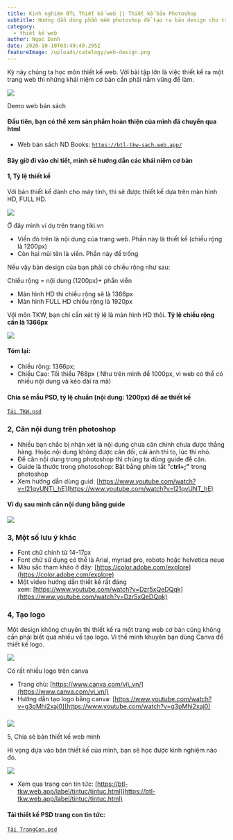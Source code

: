 ```yaml
---
title: Kinh nghiệm BTL Thiết kế web || Thiết kế bản Photoshop
subtitle: Hướng dẫn dùng phần mềm photoshop để tạo ra bản design cho trang web
category:
  - thiết kế web
author: Ngọc Danh
date: 2020-10-10T03:49:49.295Z
featureImage: /uploads/catelogy/web-design.png
---
```

Kỳ này chúng ta học môn thiết kế web. Với bài tập lớn là việc thiết kế ra một trang web thì những khái niệm cơ bản cần phải nắm vững để làm. 

[![](https://1.bp.blogspot.com/-yhNJZAV36No/Xp0pqpz_gOI/AAAAAAAAelw/pnDqDw9imQULlcKUUaBVMDFMhUMrt13GwCLcBGAsYHQ/s320/Screen%2BShot%2B2020-04-20%2Bat%2B11.48.27%2BAM.png)](https://1.bp.blogspot.com/-yhNJZAV36No/Xp0pqpz_gOI/AAAAAAAAelw/pnDqDw9imQULlcKUUaBVMDFMhUMrt13GwCLcBGAsYHQ/s1600/Screen%2BShot%2B2020-04-20%2Bat%2B11.48.27%2BAM.png)

Demo web bán sách

#### Đầu tiên, bạn có thể xem sản phẩm hoàn thiện của mình đã chuyển qua html

*   Web bán sách ND Books: [`https://btl-tkw-sach.web.app/`](https://btl-tkw-sach.web.app/)

#### Bây giờ đi vào chi tiết, mình sẽ hướng dẫn các khái niệm cơ bản

#### 1, Tỷ lệ thiết kế 

Với bản thiết kế dành cho máy tính, thì sẽ được thiết kế dựa trên màn hình HD, FULL HD.

[![](https://1.bp.blogspot.com/-Venxs3QaTHY/Xp0q3zY643I/AAAAAAAAel8/5ycnTD13arE5zF5UdBiPvey4B_COOxRvwCLcBGAsYHQ/s640/Screen%2BShot%2B2020-04-20%2Bat%2B11.51.40%2BAM.png)](https://1.bp.blogspot.com/-Venxs3QaTHY/Xp0q3zY643I/AAAAAAAAel8/5ycnTD13arE5zF5UdBiPvey4B_COOxRvwCLcBGAsYHQ/s1600/Screen%2BShot%2B2020-04-20%2Bat%2B11.51.40%2BAM.png)

Ở đây mình ví dụ trên trang tiki.vn  

*   Viền đỏ trên là nội dung của trang web. Phần này là thiết kế (chiều rộng là 1200px)
*   Còn hai mũi tên là viền. Phần này để trống

Nếu vậy bản design của bạn phải có chiều rộng như sau:  

Chiều rộng = nội dung (1200px)+ phần viền

*   Màn hình HD thì chiều rộng sẽ là 1366px
*   Màn hình FULL HD chiều rộng là 1920px

Với môn TKW, bạn chỉ cần xét tỷ lệ là màn hình HD thôi. **Tỷ lệ chiều rộng cần là 1366px**  

[![](https://1.bp.blogspot.com/-KCwig7x3cO0/Xp0s8h-T0kI/AAAAAAAAemI/2wm8-hihfUsS6-WrgAY3dPkyJ9cv1pm-ACLcBGAsYHQ/s1600/Screen%2BShot%2B2020-04-20%2Bat%2B12.01.59%2BPM.png)](https://1.bp.blogspot.com/-KCwig7x3cO0/Xp0s8h-T0kI/AAAAAAAAemI/2wm8-hihfUsS6-WrgAY3dPkyJ9cv1pm-ACLcBGAsYHQ/s1600/Screen%2BShot%2B2020-04-20%2Bat%2B12.01.59%2BPM.png)

####  Tóm lại:

*   Chiều rộng: 1366px; 
*   Chiều Cao: Tối thiểu 768px ( Như trên mình để 1000px, vì web có thể có nhiều nội dung và kéo dài ra mà)

#### Chia sẻ mẫu PSD, tỷ lệ chuẩn (nội dung: 1200px) để ae thiết kế 

[`Tải TKW.psd`](https://drive.google.com/file/d/1dWgpISdvfPr0bC7B4NLFd6KMcAi7C1F6/view?usp=sharing)

### 2, Căn nội dung trên photoshop

*   Nhiều bạn chắc bị nhận xét là nội dung chưa căn chỉnh chưa được thẳng hàng. Hoặc nội dung không được cân đối, cái ảnh thì to, lúc thì nhỏ.
*    Để căn nội dung trong photoshop thì chúng ta dùng guide để căn.
*   Guide là thước trong photosohop: Bật bằng phím tắt "c**trl+;"** trong photoshop
*   Xem hướng dẫn dùng guid: [https://www.youtube.com/watch?v=l21qvUNT\_hE](https://www.youtube.com/watch?v=l21qvUNT_hE)

#### Ví dụ sau mình căn nội dung bằng guide

[![](https://1.bp.blogspot.com/-QWZgeZ60_98/Xp0xEPqmhCI/AAAAAAAAemU/q3zzdER2CuAYyOfZZxgbQjeUO25aX1adgCLcBGAsYHQ/s640/Screen%2BShot%2B2020-04-20%2Bat%2B12.19.54%2BPM.png)](https://1.bp.blogspot.com/-QWZgeZ60_98/Xp0xEPqmhCI/AAAAAAAAemU/q3zzdER2CuAYyOfZZxgbQjeUO25aX1adgCLcBGAsYHQ/s1600/Screen%2BShot%2B2020-04-20%2Bat%2B12.19.54%2BPM.png)

### 3, Một số lưu ý khác

*   Font chữ chính từ 14-17px
*   Font chữ sử dụng có thể là Arial, myriad pro, roboto hoặc helvetica neue
*   Màu sắc tham khảo ở đây: [https://color.adobe.com/explore](https://color.adobe.com/explore)
*   Một video hướng dẫn thiết kế rất đáng xem: [https://www.youtube.com/watch?v=Dzr5xQeDQqk](https://www.youtube.com/watch?v=Dzr5xQeDQqk)

### 4, Tạo logo

Một design không chuyên thì thiết kế ra một trang web cơ bản cũng không cần phải biết quá nhiều về tạo logo. Vì thế mình khuyên bạn dùng Canva để thiết kế logo.

[![](https://1.bp.blogspot.com/-88EgpjSYaZM/Xp2ut5N2_OI/AAAAAAAAeno/CC9TtAwGIAYx9l0Ul0MFQlNRnp_axiX9QCLcBGAsYHQ/s400/Screen%2BShot%2B2020-04-20%2Bat%2B9.16.04%2BPM.png)](https://1.bp.blogspot.com/-88EgpjSYaZM/Xp2ut5N2_OI/AAAAAAAAeno/CC9TtAwGIAYx9l0Ul0MFQlNRnp_axiX9QCLcBGAsYHQ/s1600/Screen%2BShot%2B2020-04-20%2Bat%2B9.16.04%2BPM.png)

Có rất nhiều logo trên canva

  

*   Trang chủ: [https://www.canva.com/vi\_vn/](https://www.canva.com/vi_vn/)
*   Hướng dẫn tạo logo bằng canva: [https://www.youtube.com/watch?v=g3pMhi2xaj0](https://www.youtube.com/watch?v=g3pMhi2xaj0)

### 

[![](https://1.bp.blogspot.com/-_FhzDfXNofs/Xp2uPslw4jI/AAAAAAAAeng/_sDyZbK46fYHglmVrTyPF3VccD17MpeNgCLcBGAsYHQ/s320/Screen%2BShot%2B2020-04-20%2Bat%2B9.14.12%2BPM.png)](https://1.bp.blogspot.com/-_FhzDfXNofs/Xp2uPslw4jI/AAAAAAAAeng/_sDyZbK46fYHglmVrTyPF3VccD17MpeNgCLcBGAsYHQ/s1600/Screen%2BShot%2B2020-04-20%2Bat%2B9.14.12%2BPM.png)

  

5, Chia sẻ bản thiết kế web mình

Hi vọng dựa vào bản thiết kế của mình, bạn sẽ học được kinh nghiệm nào đó. 

[![](https://1.bp.blogspot.com/-b3asJECIIxI/Xp0zzFCsmyI/AAAAAAAAemg/GZBgxroprVo9mr6ywFmGppBpqjdltCm1ACLcBGAsYHQ/s320/Screen%2BShot%2B2020-04-20%2Bat%2B12.31.44%2BPM.png)](https://1.bp.blogspot.com/-b3asJECIIxI/Xp0zzFCsmyI/AAAAAAAAemg/GZBgxroprVo9mr6ywFmGppBpqjdltCm1ACLcBGAsYHQ/s1600/Screen%2BShot%2B2020-04-20%2Bat%2B12.31.44%2BPM.png)

*   Xem qua trang con tin tức: [https://btl-tkw.web.app/label/tintuc/tintuc.html](https://btl-tkw.web.app/label/tintuc/tintuc.html)

#### Tải thiết kế PSD trang con tin tức:

[`Tải TrangCon.psd`](https://drive.google.com/drive/folders/1tB2IuicC7sNlWtjJy0wAUl6nt-MenjAE?usp=sharing)


